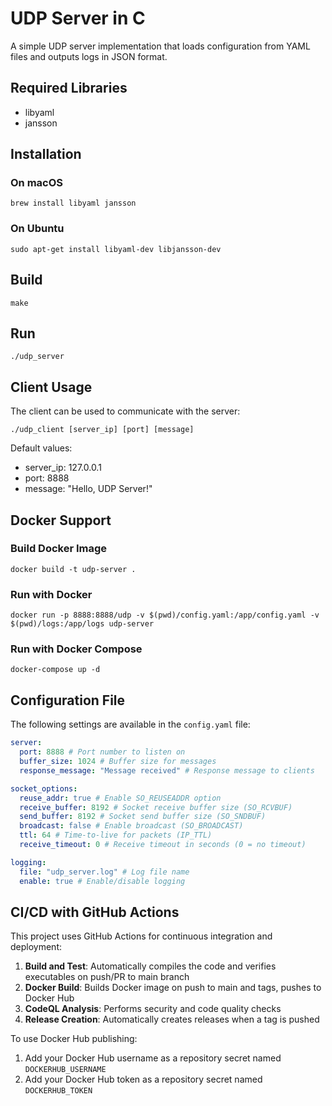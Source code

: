 # UDP Server in C

A simple UDP server implementation that loads configuration from YAML files and outputs logs in JSON format.

## Required Libraries

- libyaml
- jansson

## Installation

### On macOS

```
brew install libyaml jansson
```

### On Ubuntu

```
sudo apt-get install libyaml-dev libjansson-dev
```

## Build

```
make
```

## Run

```
./udp_server
```

## Client Usage

The client can be used to communicate with the server:

```
./udp_client [server_ip] [port] [message]
```

Default values:

- server_ip: 127.0.0.1
- port: 8888
- message: "Hello, UDP Server!"

## Docker Support

### Build Docker Image

```
docker build -t udp-server .
```

### Run with Docker

```
docker run -p 8888:8888/udp -v $(pwd)/config.yaml:/app/config.yaml -v $(pwd)/logs:/app/logs udp-server
```

### Run with Docker Compose

```
docker-compose up -d
```

## Configuration File

The following settings are available in the `config.yaml` file:

```yaml
server:
  port: 8888 # Port number to listen on
  buffer_size: 1024 # Buffer size for messages
  response_message: "Message received" # Response message to clients

socket_options:
  reuse_addr: true # Enable SO_REUSEADDR option
  receive_buffer: 8192 # Socket receive buffer size (SO_RCVBUF)
  send_buffer: 8192 # Socket send buffer size (SO_SNDBUF)
  broadcast: false # Enable broadcast (SO_BROADCAST)
  ttl: 64 # Time-to-live for packets (IP_TTL)
  receive_timeout: 0 # Receive timeout in seconds (0 = no timeout)

logging:
  file: "udp_server.log" # Log file name
  enable: true # Enable/disable logging
```

## CI/CD with GitHub Actions

This project uses GitHub Actions for continuous integration and deployment:

1. **Build and Test**: Automatically compiles the code and verifies executables on push/PR to main branch
2. **Docker Build**: Builds Docker image on push to main and tags, pushes to Docker Hub
3. **CodeQL Analysis**: Performs security and code quality checks
4. **Release Creation**: Automatically creates releases when a tag is pushed

To use Docker Hub publishing:

1. Add your Docker Hub username as a repository secret named `DOCKERHUB_USERNAME`
2. Add your Docker Hub token as a repository secret named `DOCKERHUB_TOKEN`
